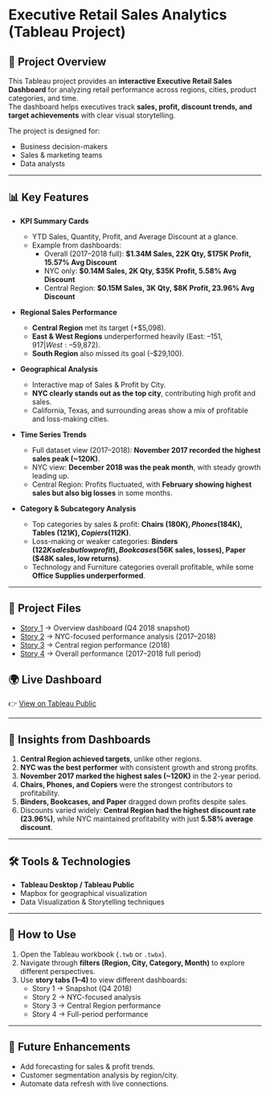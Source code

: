 # Executive Retail Sales Analytics (Tableau Project)

## 📌 Project Overview
This Tableau project provides an **interactive Executive Retail Sales Dashboard** for analyzing retail performance across regions, cities, product categories, and time.  
The dashboard helps executives track **sales, profit, discount trends, and target achievements** with clear visual storytelling.  

The project is designed for:
- Business decision-makers  
- Sales & marketing teams  
- Data analysts  

---

## 📊 Key Features
- **KPI Summary Cards**  
  - YTD Sales, Quantity, Profit, and Average Discount at a glance.  
  - Example from dashboards:  
    - Overall (2017–2018 full): **$1.34M Sales, 22K Qty, $175K Profit, 15.57% Avg Discount**  
    - NYC only: **$0.14M Sales, 2K Qty, $35K Profit, 5.58% Avg Discount**  
    - Central Region: **$0.15M Sales, 3K Qty, $8K Profit, 23.96% Avg Discount**  

- **Regional Sales Performance**  
  - **Central Region** met its target (+$5,098).  
  - **East & West Regions** underperformed heavily (East: –$151,917 | West: –$59,872).  
  - **South Region** also missed its goal (–$29,100).  

- **Geographical Analysis**  
  - Interactive map of Sales & Profit by City.  
  - **NYC clearly stands out as the top city**, contributing high profit and sales.  
  - California, Texas, and surrounding areas show a mix of profitable and loss-making cities.  

- **Time Series Trends**  
  - Full dataset view (2017–2018): **November 2017 recorded the highest sales peak (~120K)**.  
  - NYC view: **December 2018 was the peak month**, with steady growth leading up.  
  - Central Region: Profits fluctuated, with **February showing highest sales but also big losses** in some months.  

- **Category & Subcategory Analysis**  
  - Top categories by sales & profit: **Chairs ($180K), Phones ($184K), Tables ($121K), Copiers ($112K)**.  
  - Loss-making or weaker categories: **Binders ($122K sales but low profit), Bookcases ($56K sales, losses), Paper ($48K sales, low returns)**.  
  - Technology and Furniture categories overall profitable, while some **Office Supplies underperformed**.  

---

## 📂 Project Files
- [Story 1](https://github.com/naynishb/Retail_Sales_Dashboard/blob/main/images/Story%201.png) → Overview dashboard (Q4 2018 snapshot)  
- [Story 2](https://github.com/naynishb/Retail_Sales_Dashboard/blob/main/images/Story%202.png) → NYC-focused performance analysis (2017–2018)  
- [Story 3](https://github.com/naynishb/Retail_Sales_Dashboard/blob/main/images/Story%203.png) → Central region performance (2018)  
- [Story 4](https://github.com/naynishb/Retail_Sales_Dashboard/blob/main/images/Story%204.png) → Overall performance (2017–2018 full period)  

## 🌍 Live Dashboard
👉 [View on Tableau Public](https://public.tableau.com/app/profile/naynish.balasaheb.ladkat/viz/Retail_Sales_Analysis_17569707130200/Story1)
 

---

## 🔑 Insights from Dashboards
1. **Central Region achieved targets**, unlike other regions.  
2. **NYC was the best performer** with consistent growth and strong profits.  
3. **November 2017 marked the highest sales (~120K)** in the 2-year period.  
4. **Chairs, Phones, and Copiers** were the strongest contributors to profitability.  
5. **Binders, Bookcases, and Paper** dragged down profits despite sales.  
6. Discounts varied widely: **Central Region had the highest discount rate (23.96%)**, while NYC maintained profitability with just **5.58% average discount**.  

---

## 🛠 Tools & Technologies
- **Tableau Desktop / Tableau Public**  
- Mapbox for geographical visualization  
- Data Visualization & Storytelling techniques  

---

## 🚀 How to Use
1. Open the Tableau workbook (`.twb` or `.twbx`).  
2. Navigate through **filters (Region, City, Category, Month)** to explore different perspectives.  
3. Use **story tabs (1–4)** to view different dashboards:  
   - Story 1 → Snapshot (Q4 2018)  
   - Story 2 → NYC-focused analysis  
   - Story 3 → Central Region performance  
   - Story 4 → Full-period performance  

---

## 📌 Future Enhancements
- Add forecasting for sales & profit trends.  
- Customer segmentation analysis by region/city.  
- Automate data refresh with live connections.  
